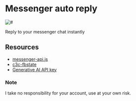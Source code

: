# Messenger auto reply

![#](https://media.giphy.com/media/v1.Y2lkPTc5MGI3NjExdTE4ZW1lcTNiMm5ybThudjhvNXV2dmZjMjdwYjR3dHFocjc5aDNwaCZlcD12MV9pbnRlcm5hbF9naWZfYnlfaWQmY3Q9Zw/26FPJGjhefSJuaRhu/giphy.gif)

Reply to your messenger chat instantly

## Resources

- [messenger-api.js](https://www.npmjs.com/package/messenger-api.js)
- [c3c-fbstate](https://github.com/c3cbot/c3c-fbstate)
- [Generative AI API key](https://aistudio.google.com/app/apikey)

### Note

I take no responsibility for your account, use at your own risk.
